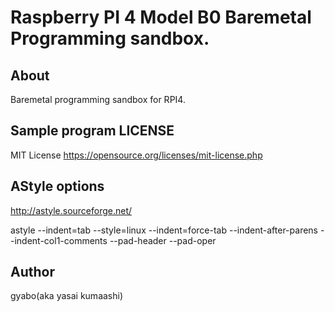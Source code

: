 # Raspberry PI 4 Model B0 Baremetal Programming sandbox.

## About
Baremetal programming sandbox for RPI4.


## Sample program LICENSE

MIT License
https://opensource.org/licenses/mit-license.php

## AStyle options

http://astyle.sourceforge.net/

astyle <sources> --indent=tab --style=linux --indent=force-tab --indent-after-parens --indent-col1-comments --pad-header --pad-oper

## Author

gyabo(aka yasai kumaashi)

